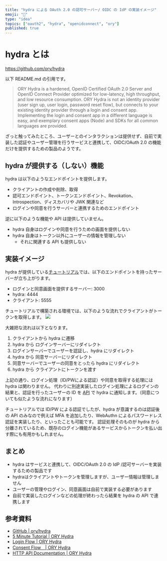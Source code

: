 ```yaml
---
title: "hydra による OAuth 2.0 の認可サーバー/ OIDC の IdP の実装イメージ"
emoji: "💋"
type: "idea"
topics: ["oauth2", "hydra", "openidconnect", "ory"]
published: true
---
```


# hydra とは
https://github.com/ory/hydra

以下 README.md の引用です。

> ORY Hydra is a hardened, OpenID Certified OAuth 2.0 Server and OpenID Connect Provider optimized for low-latency, high throughput, and low resource consumption. ORY Hydra is not an identity provider (user sign up, user login, password reset flow), but connects to your existing identity provider through a login and consent app. Implementing the login and consent app in a different language is easy, and exemplary consent apps (Node) and SDKs for all common languages are provided.

ざっと触ってみたところ、ユーザーとのインタラクションは提供せず、自前で実装した認証やユーザー管理を行うサービスと連携して、OIDC/OAuth 2.0 の機能だけを提供するための製品のようです。

## hydra が提供する（しない）機能

hydra は以下のようなエンドポイントを提供します。

* クライアントの作成や削除、取得
* 認可エンドポイント、トークンエンドポイント、Revokation、Introspection、ディスカバリや JWK 関連など
* ログインや同意を行うサーバーと連携するためのエンドポイント

逆に以下のような機能や API は提供していません。
* hydra 自身はログインや同意を行うための画面を提供しない
* hydra 自身はトークン以外にユーザーの情報を管理しない
  * それに関連する API も提供しない

## 実装イメージ

hydra が提供している[チュートリアル](https://www.ory.sh/hydra/docs/5min-tutorial)では、以下のエンドポイントを持ったサーバーが立ち上がります。

* ログインと同意画面を提供するサーバー: 3000
* hydra: 4444
* クライアント: 5555

チュートリアルで構築される環境では、以下のような流れでクライアントがトークンを取得します。
![](https://storage.googleapis.com/zenn-user-upload/fa3ae1707d54a694cbe5a809.png)


<!-- http://www.plantuml.com/plantuml/png/lLDDIyD05BpdLoozY_SSf0KllObGl7W9jg2WFSHKyDRTvo7QIek8HQ4KYX-rLIi456dnpmpfnxymsKtDbhR1avTazxsPsTb9NlhOiModT7HeM7lEmOdb55WkO-GoR6s3GVH1pn3t46sG1t9Zq9AUNN1ATd591_njV3sODjkHxlvfthRC921u1U9yoZ_7JuFuJCcBZecaKg1NYFTGXBoKgI1CqK5TK5csNkHPclrvtiowNfnph3TCbjrStzg9jVIceMyMcJDxlKdtSj8PZjowVz62k9gMxyQj1_36Rl4N0k61Xg0Ug0wYy0Ry5gB2SjjP5d3yset_tPYFGv8J0_FhrT5PxUz1ANoa4UtYQ3H1q6DeLto4JrvLvGKTzT9vSIQgyf-PiE0p-BM-lFONg0doWiNAlzzSWKyQYiMIFW7aoipwijCD5w8ZfTqLXdM6aIuKyy7a_W00 -->

大雑把な流れは以下となります。

1. クライアントから hydra に遷移
2. hydra から ログインサーバーにリダイレクト
3. ログインサーバーでユーザーを認証し、hydra にリダイレクト
4. hydra から 同意サーバーにリダイレクト
5. 同意サーバーでユーザーの同意をとったら hydra にリダイレクト
6. hydra から クライアントにトークンを渡す

上記の通り、ログイン処理（ID/PWによる認証）や同意を取得する処理には hydra は関わりません。
代わりに別途実装したログイン処理によるログインの結果と、認証を行ったユーザーの ID を [API](https://www.ory.sh/hydra/docs/concepts/login#accepting-the-login-flow) で hydra に通知します。（同意についても似たような流れになります）

チュートリアルでは ID/PW による認証でしたが、hydra が意識するのは認証後の API のみなので例えば MFA を追加したり、WebAuthn によるパスワードレス認証を実装したり、といったことも可能です。
認証処理そのものが hydra から分離されているため、既存のログイン機能があるサービスからトークンを払い出す際にも有用かもしれません。

## まとめ

* hydra はサービスと連携して、OIDC/OAuth 2.0 の IdP /認可サーバーを実装するための製品です
* hydraはクライアントやトークンを管理しますが、ユーザー情報は管理しません
* ユーザーの管理やログイン、同意画面は自前で実装する必要があります
* 自前で実装したログインなどの処理が終わったら結果を hydra の API で連携します

## 参考資料
* [GitHub | ory/hydra](https://github.com/ory/hydra)
* [5 Minute Tutorial | ORY Hydra](https://www.ory.sh/hydra/docs/5min-tutorial)
* [Login Flow | ORY Hydra](https://www.ory.sh/hydra/docs/concepts/login/)
* [Consent Flow　| ORY Hydra](https://www.ory.sh/hydra/docs/concepts/consent)
* [HTTP API Documentation | ORY Hydra](https://www.ory.sh/hydra/docs/reference/api)

